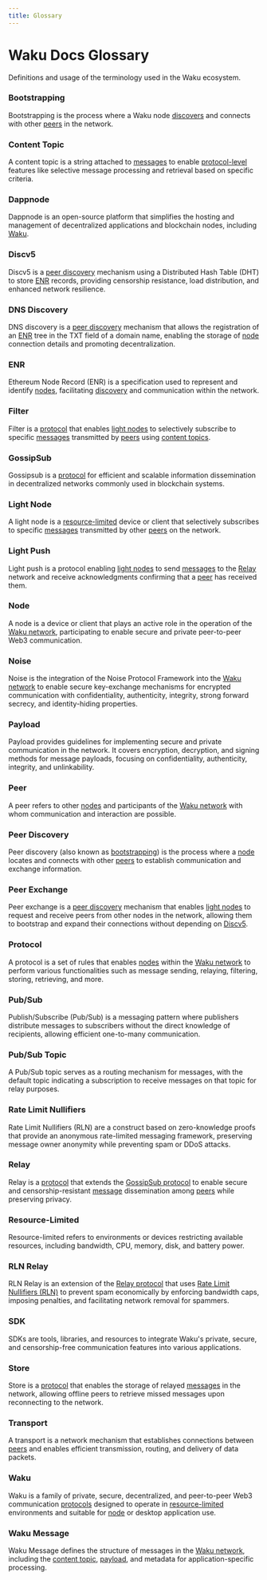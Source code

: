 ```yaml
---
title: Glossary
---
```


# Waku Docs Glossary

Definitions and usage of the terminology used in the Waku ecosystem.

### Bootstrapping

Bootstrapping is the process where a Waku node [discovers](#peer-discovery) and connects with other [peers](#peer) in the network.

### Content Topic

A content topic is a string attached to [messages](#waku-message) to enable [protocol-level](#protocol) features like selective message processing and retrieval based on specific criteria.

### Dappnode

Dappnode is an open-source platform that simplifies the hosting and management of decentralized applications and blockchain nodes, including [Waku](#waku).

### Discv5

Discv5 is a [peer discovery](#peer-discovery) mechanism using a Distributed Hash Table (DHT) to store [ENR](#enr) records, providing censorship resistance, load distribution, and enhanced network resilience.

### DNS Discovery

DNS discovery is a [peer discovery](#peer-discovery) mechanism that allows the registration of an [ENR](#enr) tree in the TXT field of a domain name, enabling the storage of [node](#node) connection details and promoting decentralization.

### ENR

Ethereum Node Record (ENR) is a specification used to represent and identify [nodes](#node), facilitating [discovery](#peer-discovery) and communication within the network.

### Filter

Filter is a [protocol](#protocol) that enables [light nodes](#light-node) to selectively subscribe to specific [messages](#waku-message) transmitted by [peers](#peer) using [content topics](#content-topic).

### GossipSub

Gossipsub is a [protocol](#protocol) for efficient and scalable information dissemination in decentralized networks commonly used in blockchain systems.

### Light Node

A light node is a [resource-limited](#resource-limited) device or client that selectively subscribes to specific [messages](#waku-message) transmitted by other [peers](#peer) on the network.

### Light Push

Light push is a protocol enabling [light nodes](#light-node) to send [messages](#waku-message) to the [Relay](#relay) network and receive acknowledgments confirming that a [peer](#peer) has received them.

### Node

A node is a device or client that plays an active role in the operation of the [Waku network](#waku), participating to enable secure and private peer-to-peer Web3 communication.

### Noise

Noise is the integration of the Noise Protocol Framework into the [Waku network](#waku) to enable secure key-exchange mechanisms for encrypted communication with confidentiality, authenticity, integrity, strong forward secrecy, and identity-hiding properties.

### Payload

Payload provides guidelines for implementing secure and private communication in the network. It covers encryption, decryption, and signing methods for message payloads, focusing on confidentiality, authenticity, integrity, and unlinkability.

### Peer

A peer refers to other [nodes](#node) and participants of the [Waku network](#waku) with whom communication and interaction are possible.

### Peer Discovery

Peer discovery (also known as [bootstrapping](#bootstrapping)) is the process where a [node](#node) locates and connects with other [peers](#peer) to establish communication and exchange information.

### Peer Exchange

Peer exchange is a [peer discovery](#peer-discovery) mechanism that enables [light nodes](#light-node) to request and receive peers from other nodes in the network, allowing them to bootstrap and expand their connections without depending on [Discv5](#discv5).

### Protocol

A protocol is a set of rules that enables [nodes](#node) within the [Waku network](#waku) to perform various functionalities such as message sending, relaying, filtering, storing, retrieving, and more.

### Pub/Sub

Publish/Subscribe (Pub/Sub) is a messaging pattern where publishers distribute messages to subscribers without the direct knowledge of recipients, allowing efficient one-to-many communication.

### Pub/Sub Topic

A Pub/Sub topic serves as a routing mechanism for messages, with the default topic indicating a subscription to receive messages on that topic for relay purposes.

### Rate Limit Nullifiers

Rate Limit Nullifiers (RLN) are a construct based on zero-knowledge proofs that provide an anonymous rate-limited messaging framework, preserving message owner anonymity while preventing spam or DDoS attacks.

### Relay

Relay is a [protocol](#protocol) that extends the [GossipSub protocol](#gossipsub) to enable secure and censorship-resistant [message](#waku-message) dissemination among [peers](#peer) while preserving privacy.

### Resource-Limited

Resource-limited refers to environments or devices restricting available resources, including bandwidth, CPU, memory, disk, and battery power.

### RLN Relay

RLN Relay is an extension of the [Relay protocol](#relay) that uses [Rate Limit Nullifiers (RLN)](#rate-limit-nullifiers) to prevent spam economically by enforcing bandwidth caps, imposing penalties, and facilitating network removal for spammers.

### SDK

SDKs are tools, libraries, and resources to integrate Waku's private, secure, and censorship-free communication features into various applications.

### Store

Store is a [protocol](#protocol) that enables the storage of relayed [messages](#waku-message) in the network, allowing offline peers to retrieve missed messages upon reconnecting to the network.

### Transport

A transport is a network mechanism that establishes connections between [peers](#peer) and enables efficient transmission, routing, and delivery of data packets.

### Waku

Waku is a family of private, secure, decentralized, and peer-to-peer Web3 communication [protocols](#protocol) designed to operate in [resource-limited](#resource-limited) environments and suitable for [node](#node) or desktop application use.

### Waku Message

Waku Message defines the structure of messages in the [Waku network](#waku), including the [content topic](#content-topic), [payload](#payload), and metadata for application-specific processing.